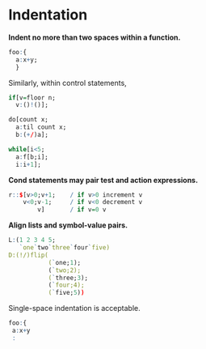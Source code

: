 Indentation
===========

**Indent no more than two spaces within a function.**

```q
foo:{
  a:x+y;
  }
```

Similarly, within control statements, 

```q
if[v=floor n;
  v:()!()];

do[count x;
  a:til count x;
  b:(+/)a];

while[i<5;
  a:f[b;i];
  i:i+1];
```

**Cond statements may pair test and action expressions.**

```q
r::$[v>0;v+1;    / if v>0 increment v
    v<0;v-1;     / if v<0 decrement v
        v]       / if v=0 v
```

**Align lists and symbol-value pairs.**

```q
L:(1 2 3 4 5;
   `one`two`three`four`five)
D:(!/)flip(
           (`one;1);
           (`two;2);
           (`three;3);
           (`four;4);
           (`five;5))
```

Single-space indentation is acceptable.

```q
foo:{
 a:x+y
 :
```

